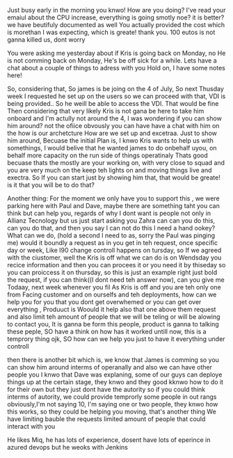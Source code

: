 Just busy early in the morning you knwo!
How are you doing?
I've read your emaiul about the CPU increase, everything is going smotly noe? it is better? we have beutifuly documented as well
You actually provided the cost which is morethan I was expecting, which is greate! thank you. 100 eutos is not ganna killed us, dont worry


You were asking me yesterday about if Kris is going back on Monday, no He is not comming back on Monday, He's be off sick for a while. Lets have a chat about a couple of things to adress with you
Hold on, I have some notes here!

So, considering that, So james is be joing on the 4 of July, So next Thusday week
I requested he set up on the users so we can proceed with that, VDI is being provided.. So he weill be able to access the VDI. That would be fine 
Then considering that very likely Kris is not gana be here to take him onboard and I'm actully not around the 4, I was wondering if you can show him around? not the ofiice obvously you can have have a chat with him on the how is our archetcture
How are we set up and excetraa. Just to show him around, Becuase the initial Plan is, I knwo Kris wants to help us with somethings, I would belive that he wanted james to do onbehalf uyou, on behalf more capacity on the run side of things
operatinaly 
Thats good becuase thats the mostly are  your working on, with very close to squad and you are very much on the keep teh lights on and moving things live and exectra.
So If you can start just by showing him that, that would be greate!
is it that you will be to do that?

Another thing:
For the moment we only have you to support this , we were parking here with Paul and Dave, maybe there are something taht you can think but can help you, regards of why  I dont want is people not only in Allianz Tecnology but us just start asking you Zahra can
can you do this, can you do that, and then you say I can not do this I need a hand ookey?
What can we do, (hold a second I need to as, sorry the Paul was pinging me) would it boundly a request as in you get in teh request, once specific day or week, Like I90 change controll happens on tursday, so If we agreed with the
ciustomer, well the Kris is off what we can do is on Wendsday you recice information and then you can procees it or you need it by thiseday so you can proiccess it on thursday, so this is just an example right 
just bold the request, if you can think((I dont need teh answer now), can you give me Todaay, next week whenever you fil
As Kris is off and you are teh only one from Facing customer and on ourselfs and teh deployments, how can we help you for you that you dont get overwhemed or you can get over everything
, Produuct is
Woould it help also that one above them request and also limit teh amount of people that we will be teling or will be alowing to contact you, It is ganna be form this people,
product is ganna to talking these peple, SO have a think on how has it worked untill now, this is a temprory thing ojk,
SO how can we help you just to have it everything under controll

then there is another bit which is, we know that James is comming so you can show him around interms of operanally and also we can have other people you
I knwo that Dave was explaning, some of our guys can deploye things up at the certain stage, they knwo and they good kknwo how to do it for their own but they just dont have the autority
so if you could think interms of autority, we could provide temprorly some people in out rangs obviously,I'm not saying 10, I'm saying one or two people, they knwo how this works, so they could be helping you moving, that's another thing
We have limiting  bauble the requests limited amount of people that could interact with you






He likes Miq, he has lots of experience, dosent have lots of eperince in azured devops  but he weoks with Jenkins
